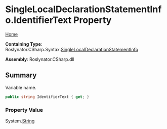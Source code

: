 <a name="_top"></a>

# SingleLocalDeclarationStatementInfo\.IdentifierText Property

[Home](../../../../../README.md#_top)

**Containing Type**: Roslynator\.CSharp\.Syntax\.[SingleLocalDeclarationStatementInfo](../README.md#_top)

**Assembly**: Roslynator\.CSharp\.dll

## Summary

Variable name\.

```csharp
public string IdentifierText { get; }
```

### Property Value

System\.[String](https://docs.microsoft.com/en-us/dotnet/api/system.string)

